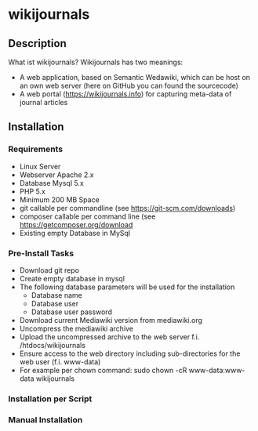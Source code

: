 # wikijournals

## Description

What ist wikijournals? Wikijournals has two meanings:

* A web application, based on Semantic Wedawiki, which can be host on an own web server (here on GitHub you can found the sourcecode)
* A web portal (https://wikijournals.info) for capturing meta-data of journal articles

## Installation

### Requirements

* Linux Server
* Webserver Apache 2.x
* Database Mysql 5.x
* PHP 5.x
* Minimum 200 MB Space
* git callable per commandline (see https://git-scm.com/downloads)
* composer callable per command line (see https://getcomposer.org/download
* Existing empty Database in MySql

### Pre-Install Tasks

* Download git repo
* Create empty database in mysql
* The following database parameters will be used for the installation
  * Database name
  * Database user
  * Database user password
* Download current Mediawiki version from mediawiki.org
* Uncompress the mediawiki archive
* Upload the uncompressed archive to the web server f.i. /htdocs/wikijournals
* Ensure access to the web directory including sub-directories for the web user (f.i. www-data)
* For example per chown command: sudo chown -cR www-data:www-data wikijournals


### Installation per Script


### Manual Installation

